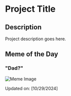 # Project Title

## Description

Project description goes here.

## Meme of the Day

### "Dad?"
![Meme Image](https://i.redd.it/b39jt2qxtdxd1.png)

Updated on: [10/29/2024]
